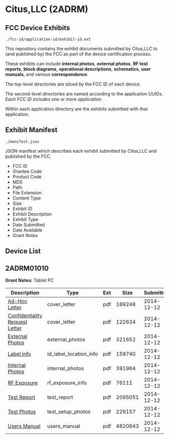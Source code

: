 # Citus,LLC (2ADRM)
## FCC Device Exhibits

```
./fcc-id/application-id/exhibit-id.ext
```

This repository contains the exhibit documents submitted by Citus,LLC to (and published by) the FCC as part of the device certification process.

These exhibits can include **internal photos**, **external photos**, **RF test reports**, **block diagrams**, **operational descriptions**, **schematics**, **user manuals**, and various **correspondence**.

The top-level directories are sliced by the FCC ID of each device.

The second-level directories are named according to the application UUIDs. *Each FCC ID includes one or more application.*

Within each application directory are the exhibits submitted with that application. 

## Exhibit Manifest

```
./manifest.json
```

JSON manifest which describes each exhibit submitted by Citus,LLC and published by the FCC.

- FCC ID
- Grantee Code
- Product Code
- MD5
- Path
- File Extension
- Content Type
- Size
- Exhibit ID
- Exhibit Description
- Exhibit Type
- Date Submitted
- Date Available
- Grant Notes

## Device List
## 2ADRM01010
**Grant Notes:** Tablet PC

| Description | Type | Ext | Size | Submitted | Available |
| ----------- | ---- | --- | ---- | --------- | --------- |
| [Ad-Hoc Letter](2ADRM01010/ad62959f708e0a0e79fd3e95ac2d27f8/2471144.pdf) | cover_letter | pdf | 169248 | 2014-12-12 | 2014-12-12 |
| [Confidentiality Request Letter](2ADRM01010/ad62959f708e0a0e79fd3e95ac2d27f8/2471145.pdf) | cover_letter | pdf | 122634 | 2014-12-12 | 2014-12-12 |
| [External Photos](2ADRM01010/ad62959f708e0a0e79fd3e95ac2d27f8/2471146.pdf) | external_photos | pdf | 321652 | 2014-12-12 | 2014-12-12 |
| [Label info](2ADRM01010/ad62959f708e0a0e79fd3e95ac2d27f8/2471148.pdf) | id_label_location_info | pdf | 159740 | 2014-12-12 | 2014-12-12 |
| [Internal Photos](2ADRM01010/ad62959f708e0a0e79fd3e95ac2d27f8/2471147.pdf) | internal_photos | pdf | 391964 | 2014-12-12 | 2014-12-12 |
| [RF Exposure](2ADRM01010/ad62959f708e0a0e79fd3e95ac2d27f8/2471150.pdf) | rf_exposure_info | pdf | 76111 | 2014-12-12 | 2014-12-12 |
| [Test Report](2ADRM01010/ad62959f708e0a0e79fd3e95ac2d27f8/2471149.pdf) | test_report | pdf | 2095051 | 2014-12-12 | 2014-12-12 |
| [Test Photos](2ADRM01010/ad62959f708e0a0e79fd3e95ac2d27f8/2471151.pdf) | test_setup_photos | pdf | 229157 | 2014-12-12 | 2014-12-12 |
| [Users Manual](2ADRM01010/ad62959f708e0a0e79fd3e95ac2d27f8/2471152.pdf) | users_manual | pdf | 4820943 | 2014-12-12 | 2014-12-12 |
